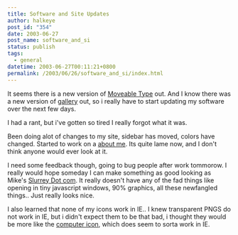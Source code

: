 ```yaml
---
title: Software and Site Updates
author: halkeye
post_id: "354"
date: 2003-06-27
post_name: software_and_si
status: publish
tags:
  - general
datetime: 2003-06-27T00:11:21+0800
permalink: /2003/06/26/software_and_si/index.html
---
```


It seems there is a new version of [Moveable Type](https://www.movabletype.org/news/2003_05.shtml#000842) out. And I know there was a new version of [gallery](https://gallery.sourceforge.net/) out, so i really have to start updating my software over the next few days.

I had a rant, but i've gotten so tired I really forgot what it was.

Been doing alot of changes to my site, sidebar has moved, colors have changed. Started to work on a [about me](/about/). Its quite lame now, and I don't think anyone would ever look at it.

I need some feedback though, going to bug people after work tommorow. I really would hope someday I can make something as good looking as Mike's [Slurrey Dot com](https://www.slurrey.com). It really doesn't have any of the fad things like opening in tiny javascript windows, 90% graphics, all these newfangled things.. Just really looks nice.

I also learned that none of my icons work in IE.. I knew transparent PNGS do not work in IE, but i didn't expect them to be that bad, i thought they would be more like the [computer icon](General.png), which does seem to sorta work in IE.
